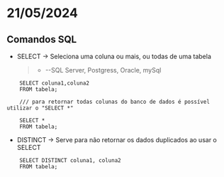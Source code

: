 # 21/05/2024

## Comandos SQL

- SELECT -> Seleciona uma coluna ou mais, ou todas de uma tabela
    > - --SQL Server, Postgress, Oracle, mySql

```
    SELECT coluna1,coluna2
    FROM tabela;

    /// para retornar todas colunas do banco de dados é possível utilizar o "SELECT *"

    SELECT *
    FROM tabela;
```

- DISTINCT -> Serve para não retornar os dados duplicados ao usar o SELECT

```
    SELECT DISTINCT coluna1, coluna2
    FROM tabela;   
```    

